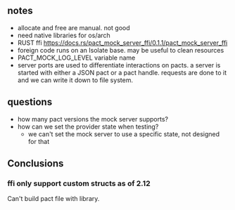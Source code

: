 ## notes

- allocate and free are manual. not good
- need native libraries for os/arch
- RUST ffi https://docs.rs/pact_mock_server_ffi/0.1.1/pact_mock_server_ffi
- foreign code runs on an Isolate base. may be useful to clean resources
- PACT_MOCK_LOG_LEVEL variable name
- server ports are used to differentiate interactions on pacts. 
  a server is started with either a JSON pact or a pact handle. requests are done to it
  and we can write it down to file system.

## questions
- how many pact versions the mock server supports?
- how can we set the provider state when testing?
  - we can't set the mock server to use a specific state, not designed for that

## Conclusions
### ffi only support custom structs as of 2.12
Can't build pact file with library.
